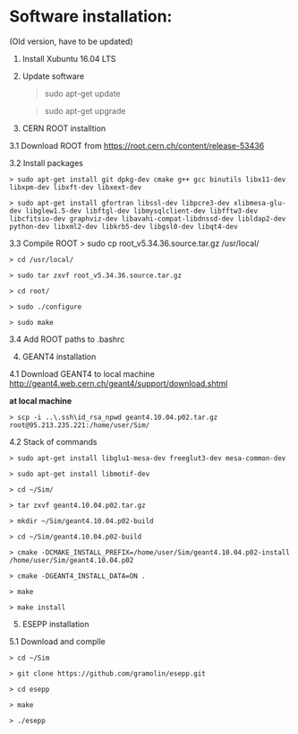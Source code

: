 Software installation:
======================

(Old version, have to be updated)

 1. Install Xubuntu 16.04 LTS

 2. Update software
 
    > sudo apt-get update
    
    > sudo apt-get upgrade

 3. CERN ROOT installtion

  3.1 Download ROOT from https://root.cern.ch/content/release-53436
  
  3.2 Install packages
  
    > sudo apt-get install git dpkg-dev cmake g++ gcc binutils libx11-dev libxpm-dev libxft-dev libxext-dev
    
    > sudo apt-get install gfortran libssl-dev libpcre3-dev xlibmesa-glu-dev libglew1.5-dev libftgl-dev libmysqlclient-dev libfftw3-dev libcfitsio-dev graphviz-dev libavahi-compat-libdnssd-dev libldap2-dev python-dev libxml2-dev libkrb5-dev libgsl0-dev libqt4-dev

  3.3 Compile ROOT
    > sudo cp root_v5.34.36.source.tar.gz /usr/local/
    
    > cd /usr/local/
    
    > sudo tar zxvf root_v5.34.36.source.tar.gz
    
    > cd root/
    
    > sudo ./configure
    
    > sudo make

  3.4 Add ROOT paths to .bashrc

 4. GEANT4 installation

  4.1 Download GEANT4 to local machine http://geant4.web.cern.ch/geant4/support/download.shtml
 
  **at local machine**
  
    > scp -i ..\.ssh\id_rsa_npwd geant4.10.04.p02.tar.gz root@95.213.235.221:/home/user/Sim/
    
  4.2 Stack of commands

    > sudo apt-get install libglu1-mesa-dev freeglut3-dev mesa-common-dev

    > sudo apt-get install libmotif-dev

    > cd ~/Sim/

    > tar zxvf geant4.10.04.p02.tar.gz

    > mkdir ~/Sim/geant4.10.04.p02-build

    > cd ~/Sim/geant4.10.04.p02-build

    > cmake -DCMAKE_INSTALL_PREFIX=/home/user/Sim/geant4.10.04.p02-install /home/user/Sim/geant4.10.04.p02

    > cmake -DGEANT4_INSTALL_DATA=ON .

    > make

    > make install

5. ESEPP installation

  5.1 Download and complle
  
    > cd ~/Sim
    
    > git clone https://github.com/gramolin/esepp.git
    
    > cd esepp
    
    > make
    
    > ./esepp
